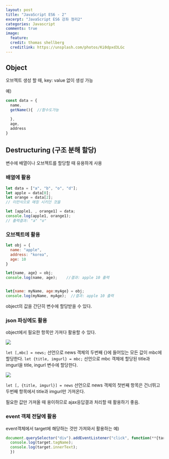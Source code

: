 ```yaml
---
layout: post
title: "JavaScript ES6 - 2"
excerpt: "JavaScript ES6 강좌 정리2"
categories: Javascript
comments: true
image:
  feature:
  credit: thomas shellberg
  creditlink: https://unsplash.com/photos/Ki0dpxd3LGc
---
```


## Object

오브젝트 생성 할 때, key: value 없이 생성 가능

예)
```javascript
const data = {
  name,
  getName(){  //함수도가능

  },
  age,
  address
}
```

## Destructuring (구조 분해 할당)

변수에 배열이나 오브젝트를 할당할 때 유용하게 사용

### 배열에 활용
```javascript
let data = ["a", "b", "o", "d"];
let apple = data[0];
let orange = data[2];
// 이런식으로 매칭 시키던 것을

let [apple1, , orange1] = data;
console.log(apple1, orange1);
// 출력결과: "a" "o"

```

### 오브젝트에 활용
```javascript
let obj = {
  name: "apple",
  address: "korea",
  age: 10
}

let{name, age} = obj;
console.log(name, age);    //결과: apple 10 출력


let{name: myName, age:myAge} = obj;
console.log(myName, myAge);  //결과: apple 10 출력

```

object의 값을 간단히 변수에 할당받을 수 있다.

### json 파싱에도 활용

object에서 필요한 항목만 가져다 활용할 수 있다.

<img src="https://miro.medium.com/max/4264/1*2ViQd9uvJ0EU8sCem_6Jwg.png">

`` let [,mbc] = news; ``
선언으로 news 객체의 두번째 {}에 들어있는 모든 값이 mbc에 할당한다.
`` let {title, imgurl} = mbc; ``
선언으로 mbc 객체에 할당된 title과 imgurl을 title, ingurl 변수에 할당한다.


<img src="https://miro.medium.com/max/3652/1*dMrwfp5EV7avAkQbKlaPhw.png">

`` let [, {title, imgurl}] = news ``
선언으로 news 객체의 첫번째 항목은 건너뛰고 두번째 항목에서 title과 imgurl만 가져온다.

필요한 값만 가져올 때 용이하므로 ajax응답결과 처리할 때 활용하기 좋음.


### event 객체 전달에 활용

event객체에서 target에 해당하는 것만 가져와서 활용하는 예)

```javascript
document.querySelector("div").addEventListener("click", function(**{target}**){
  console.log(target.tagName);
  console.log(target.innerText);
  })

```
